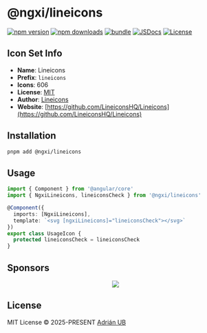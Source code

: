 # @ngxi/lineicons

[![npm version][npm-version-src]][npm-version-href]
[![npm downloads][npm-downloads-src]][npm-downloads-href]
[![bundle][bundle-src]][bundle-href]
[![JSDocs][jsdocs-src]][jsdocs-href]
[![License][license-src]][license-href]

## Icon Set Info

- **Name**: Lineicons
- **Prefix**: `lineicons`
- **Icons**: 606
- **License**: [MIT](https://github.com/LineiconsHQ/Lineicons/blob/main/LICENSE.md)
- **Author**: [Lineicons](https://github.com/LineiconsHQ/Lineicons)
- **Website**: [https://github.com/LineiconsHQ/Lineicons](https://github.com/LineiconsHQ/Lineicons)

## Installation

```sh
pnpm add @ngxi/lineicons
```

## Usage

```ts
import { Component } from '@angular/core'
import { NgxiLineicons, lineiconsCheck } from '@ngxi/lineicons'

@Component({
  imports: [NgxiLineicons],
  template: `<svg [ngxiLineicons]="lineiconsCheck"></svg>`
})
export class UsageIcon {
  protected lineiconsCheck = lineiconsCheck
}
```

## Sponsors

<p align="center">
  <a href="https://cdn.jsdelivr.net/gh/adrian-ub/static/sponsors.svg">
    <img src='https://cdn.jsdelivr.net/gh/adrian-ub/static/sponsors.svg'/>
  </a>
</p>

## License

MIT License © 2025-PRESENT [Adrián UB](https://github.com/adrian-ub)

<!-- Badges -->

[npm-version-src]: https://img.shields.io/npm/v/@ngxi/lineicons?style=flat&colorA=080f12&colorB=1fa669
[npm-version-href]: https://npmjs.com/package/@ngxi/lineicons
[npm-downloads-src]: https://img.shields.io/npm/dm/@ngxi/lineicons?style=flat&colorA=080f12&colorB=1fa669
[npm-downloads-href]: https://npmjs.com/package/@ngxi/lineicons
[bundle-src]: https://img.shields.io/bundlephobia/minzip/@ngxi/lineicons?style=flat&colorA=080f12&colorB=1fa669&label=minzip
[bundle-href]: https://bundlephobia.com/result?p=@ngxi/lineicons
[license-src]: https://img.shields.io/npm/l/@ngxi/lineicons?style=flat&colorA=080f12&colorB=1fa669
[license-href]: https://github.com/adrian-ub/ngxi/blob/main/LICENSE
[jsdocs-src]: https://img.shields.io/badge/jsdocs-reference-080f12?style=flat&colorA=080f12&colorB=1fa669
[jsdocs-href]: https://www.jsdocs.io/package/@ngxi/lineicons
